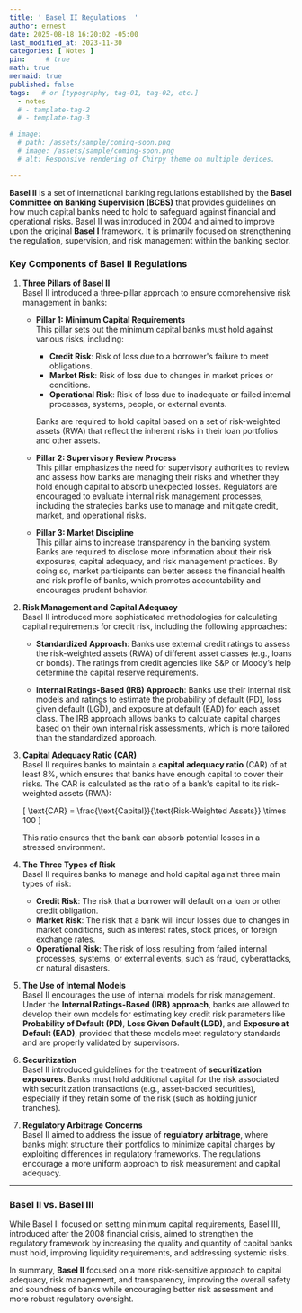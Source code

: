 ```yaml
---
title: ' Basel II Regulations  '
author: ernest
date: 2025-08-18 16:20:02 -05:00
last_modified_at: 2023-11-30
categories: [ Notes ]
pin:     # true
math: true
mermaid: true
published: false
tags:   # or [typography, tag-01, tag-02, etc.]
  - notes
  # - tamplate-tag-2
  # - template-tag-3

# image: 
  # path: /assets/sample/coming-soon.png
  # image: /assets/sample/coming-soon.png
  # alt: Responsive rendering of Chirpy theme on multiple devices.

---
```




**Basel II** is a set of international banking regulations established by the **Basel Committee on Banking Supervision (BCBS)** that provides guidelines on how much capital banks need to hold to safeguard against financial and operational risks. Basel II was introduced in 2004 and aimed to improve upon the original **Basel I** framework. It is primarily focused on strengthening the regulation, supervision, and risk management within the banking sector.

### Key Components of Basel II Regulations

1. **Three Pillars of Basel II**  
   Basel II introduced a three-pillar approach to ensure comprehensive risk management in banks:

   - **Pillar 1: Minimum Capital Requirements**  
     This pillar sets out the minimum capital banks must hold against various risks, including:
     - **Credit Risk**: Risk of loss due to a borrower's failure to meet obligations.
     - **Market Risk**: Risk of loss due to changes in market prices or conditions.
     - **Operational Risk**: Risk of loss due to inadequate or failed internal processes, systems, people, or external events.

     Banks are required to hold capital based on a set of risk-weighted assets (RWA) that reflect the inherent risks in their loan portfolios and other assets.

   - **Pillar 2: Supervisory Review Process**  
     This pillar emphasizes the need for supervisory authorities to review and assess how banks are managing their risks and whether they hold enough capital to absorb unexpected losses. Regulators are encouraged to evaluate internal risk management processes, including the strategies banks use to manage and mitigate credit, market, and operational risks.

   - **Pillar 3: Market Discipline**  
     This pillar aims to increase transparency in the banking system. Banks are required to disclose more information about their risk exposures, capital adequacy, and risk management practices. By doing so, market participants can better assess the financial health and risk profile of banks, which promotes accountability and encourages prudent behavior.

2. **Risk Management and Capital Adequacy**  
   Basel II introduced more sophisticated methodologies for calculating capital requirements for credit risk, including the following approaches:
   
   - **Standardized Approach**: Banks use external credit ratings to assess the risk-weighted assets (RWA) of different asset classes (e.g., loans or bonds). The ratings from credit agencies like S&P or Moody’s help determine the capital reserve requirements.
   
   - **Internal Ratings-Based (IRB) Approach**: Banks use their internal risk models and ratings to estimate the probability of default (PD), loss given default (LGD), and exposure at default (EAD) for each asset class. The IRB approach allows banks to calculate capital charges based on their own internal risk assessments, which is more tailored than the standardized approach.

3. **Capital Adequacy Ratio (CAR)**  
   Basel II requires banks to maintain a **capital adequacy ratio** (CAR) of at least 8%, which ensures that banks have enough capital to cover their risks. The CAR is calculated as the ratio of a bank's capital to its risk-weighted assets (RWA):

   \[
   \text{CAR} = \frac{\text{Capital}}{\text{Risk-Weighted Assets}} \times 100
   \]

   This ratio ensures that the bank can absorb potential losses in a stressed environment.

4. **The Three Types of Risk**  
   Basel II requires banks to manage and hold capital against three main types of risk:
   
   - **Credit Risk**: The risk that a borrower will default on a loan or other credit obligation.
   - **Market Risk**: The risk that a bank will incur losses due to changes in market conditions, such as interest rates, stock prices, or foreign exchange rates.
   - **Operational Risk**: The risk of loss resulting from failed internal processes, systems, or external events, such as fraud, cyberattacks, or natural disasters.

5. **The Use of Internal Models**  
   Basel II encourages the use of internal models for risk management. Under the **Internal Ratings-Based (IRB) approach**, banks are allowed to develop their own models for estimating key credit risk parameters like **Probability of Default (PD)**, **Loss Given Default (LGD)**, and **Exposure at Default (EAD)**, provided that these models meet regulatory standards and are properly validated by supervisors.

6. **Securitization**  
   Basel II introduced guidelines for the treatment of **securitization exposures**. Banks must hold additional capital for the risk associated with securitization transactions (e.g., asset-backed securities), especially if they retain some of the risk (such as holding junior tranches).

7. **Regulatory Arbitrage Concerns**  
   Basel II aimed to address the issue of **regulatory arbitrage**, where banks might structure their portfolios to minimize capital charges by exploiting differences in regulatory frameworks. The regulations encourage a more uniform approach to risk measurement and capital adequacy.

---

### Basel II vs. Basel III
While Basel II focused on setting minimum capital requirements, Basel III, introduced after the 2008 financial crisis, aimed to strengthen the regulatory framework by increasing the quality and quantity of capital banks must hold, improving liquidity requirements, and addressing systemic risks.

In summary, **Basel II** focused on a more risk-sensitive approach to capital adequacy, risk management, and transparency, improving the overall safety and soundness of banks while encouraging better risk assessment and more robust regulatory oversight.













